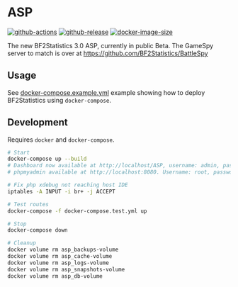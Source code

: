 # ASP

[![github-actions](https://github.com/startersclan/ASP/workflows/ci-master-pr/badge.svg)](https://github.com/startersclan/ASP/actions)
[![github-release](https://img.shields.io/github/v/release/startersclan/ASP?style=flat-square)](https://github.com/startersclan/ASP/releases/)
[![docker-image-size](https://img.shields.io/docker/image-size/startersclan/ASP/latest)](https://hub.docker.com/r/startersclan/ASP)

The new BF2Statistics 3.0 ASP, currently in public Beta. The GameSpy server to match is over at https://github.com/BF2Statistics/BattleSpy

## Usage

See [docker-compose.example.yml](docker-compose.example.yml) example showing how to deploy BF2Statistics using `docker-compose`.

## Development

Requires `docker` and `docker-compose`.

```sh
# Start
docker-compose up --build
# Dashboard now available at http://localhost/ASP, username: admin, password admin. See ./src/ASP/system/config/config.php configuration file
# phpmyadmin available at http://localhost:8080. Username: root, password: ascent. See ./src/ASP/system/config/config.php configuration file

# Fix php xdebug not reaching host IDE
iptables -A INPUT -i br+ -j ACCEPT

# Test routes
docker-compose -f docker-compose.test.yml up

# Stop
docker-compose down

# Cleanup
docker volume rm asp_backups-volume
docker volume rm asp_cache-volume
docker volume rm asp_logs-volume
docker volume rm asp_snapshots-volume
docker volume rm asp_db-volume
```
